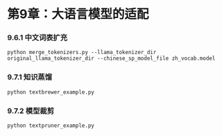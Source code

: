 # 第9章：大语言模型的适配
### 9.6.1 中文词表扩充

```
python merge_tokenizers.py --llama_tokenizer_dir original_llama_tokenizer_dir --chinese_sp_model_file zh_vocab.model
```

### 9.7.1 知识蒸馏

```
python textbrewer_example.py
```

### 9.7.2 模型裁剪

```
python textpruner_example.py
```
